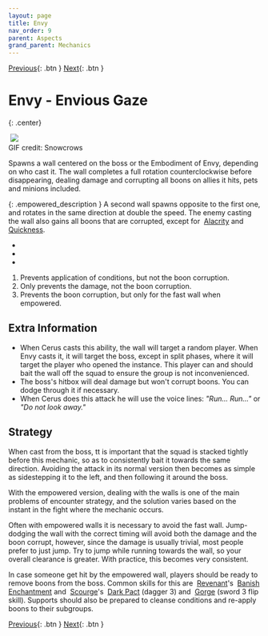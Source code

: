 ```yaml
---
layout: page
title: Envy
nav_order: 9
parent: Aspects
grand_parent: Mechanics
---
```


[Previous](../aspects.html){: .btn } [Next](malice.html){: .btn }

# Envy - Envious Gaze
{: .center}

<img class="divider">

<img class="attack_gif" src="../../images/mechanics/envy.gif">

<div class="smalltext center">GIF credit: Snowcrows</div>

<img class="divider">

Spawns a wall centered on the boss or the Embodiment of Envy, depending on who cast it. The wall completes a full rotation counterclockwise before disappearing, dealing damage and corrupting all boons on allies it hits, pets and minions included.

{: .empowered_description }
A second wall spawns opposite to the first one, and rotates in the same direction at double the speed. The enemy casting the wall also gains all boons that are corrupted, except for <img class="inline alacrity"> [Alacrity] and <img class="inline quickness"> [Quickness].

<div>
  <ul class="mechtable">
    <li class="table-header">
      <img class="table-img distort">
      <img class="table-img glint_h">
      <img class="table-img feedback">
      <img class="table-img dodge">
      <img class="table-img jump">
      <img class="table-img protection">
      <img class="table-img block">
      <img class="table-img barrier">
    </li>
    <li class="table-row">
      <img class="table-img kinda1">
      <img class="table-img kinda2">
      <img class="table-img notok">
      <img class="table-img kinda2">
      <img class="table-img notok">
      <img class="table-img notok">
      <img class="table-img notok">
      <img class="table-img kinda2">
    </li>
    <li class="emp-row">
      <img class="table-img kinda1">
      <img class="table-img kinda2">
      <img class="table-img notok">
      <img class="table-img kinda2">
      <img class="table-img kinda3">
      <img class="table-img notok">
      <img class="table-img notok">
      <img class="table-img kinda2">
    </li>
  </ul>
</div>

1. Prevents application of conditions, but not the boon corruption.
2. Only prevents the damage, not the boon corruption.
3. Prevents the boon corruption, but only for the fast wall when empowered.

## Extra Information

- When Cerus casts this ability, the wall will target a random player. When Envy casts it, it will target the boss, except in split phases, where it will target the player who opened the instance. This player can and should bait the wall off the squad to ensure the group is not inconvenienced.
- The boss's hitbox will deal damage but won't corrupt boons. You can dodge through it if necessary.
- When Cerus does this attack he will use the voice lines: _"Run... Run..."_ or _"Do not look away."_

## Strategy

When cast from the boss, tt is important that the squad is stacked tightly before this mechanic, so as to consistently bait it towards the same direction. Avoiding the attack in its normal version then becomes as simple as sidestepping it to the left, and then following it around the boss. 

With the empowered version, dealing with the walls is one of the main problems of encounter strategy, and the solution varies based on the instant in the fight where the mechanic occurs.

Often with empowered walls it is necessary to avoid the fast wall. Jump-dodging the wall with the correct timing will avoid both the damage and the boon corrupt, however, since the damage is usually trivial, most people prefer to just jump. Try to jump while running towards the wall, so your overall clearance is greater. With practice, this becomes very consistent.

In case someone get hit by the empowered wall, players should be ready to remove boons from the boss. Common skills for this are <img class="inline revenant"> [Revenant]'s <img class="inline banish"> [Banish Enchantment] and <img class="inline scourge"> [Scourge]'s <img class="inline necro_three_dagger"> [Dark Pact] (dagger 3) and <img class="inline gorge"> [Gorge] (sword 3 flip skill). Supports should also be prepared to cleanse conditions and re-apply boons to their subgroups.

[Previous](../aspects.html){: .btn } [Next](malice.html){: .btn }

[Alacrity]: https://wiki.guildwars2.com/wiki/Alacrity
[Quickness]: https://wiki.guildwars2.com/wiki/Quickness
[Revenant]: https://wiki.guildwars2.com/wiki/Revenant
[Banish Enchantment]: https://wiki.guildwars2.com/wiki/Banish_Enchantment
[Scourge]: https://wiki.guildwars2.com/wiki/Scourge
[Dark Pact]: https://wiki.guildwars2.com/wiki/Dark_Pact
[Gorge]: https://wiki.guildwars2.com/wiki/Gorge
